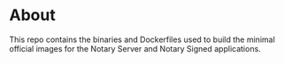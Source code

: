 # About

This repo contains the binaries and Dockerfiles used to build the minimal
official images for the Notary Server and Notary Signed applications.

